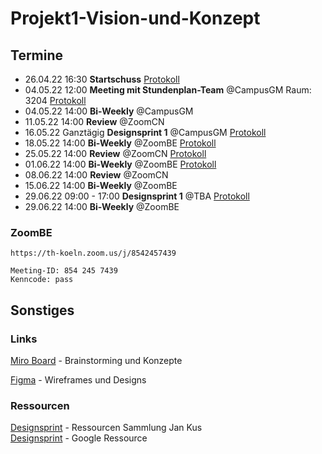 # Projekt1-Vision-und-Konzept

<!-- TODO: 
## Projektrahmen

## Zielsetzung 

## Inhaltsverzeichnis
-->

## Termine

- 26.04.22 16:30 **Startschuss** [Protokoll](./protokolle/00_Prot_26-04-22.md)
- 04.05.22 12:00 **Meeting mit Stundenplan-Team** @CampusGM Raum: 3204  [Protokoll](./interviews/interview-Stundenplanteam.md)
- 04.05.22 14:00 **Bi-Weekly** @CampusGM 
- 11.05.22 14:00 **Review** @ZoomCN
- 16.05.22 Ganztägig **Designsprint 1** @CampusGM [Protokoll](./protokolle/01_Prot_16-05-22.md) 
- 18.05.22 14:00 **Bi-Weekly** @ZoomBE [Protokoll](./protokolle/02_Prot_18-05-22.md) 
- 25.05.22 14:00 **Review** @ZoomCN [Protokoll](./protokolle/03_Prot_25-05-22.md)
- 01.06.22 14:00 **Bi-Weekly** @ZoomBE [Protokoll](./protokolle/04_Prot_01-06-22.md)
- 08.06.22 14:00 **Review** @ZoomCN
- 15.06.22 14:00 **Bi-Weekly** @ZoomBE
- 29.06.22 09:00 - 17:00 **Designsprint 1** @TBA [Protokoll](./protokolle/01_Prot_16-05-22.md) 
- 29.06.22 14:00 **Bi-Weekly** @ZoomBE

### ZoomBE
```
https://th-koeln.zoom.us/j/8542457439

Meeting-ID: 854 245 7439
Kenncode: pass
```

## Sonstiges
### Links

[Miro Board](https://miro.com/app/board/o9J_kgMy_lc=/) - Brainstorming und Konzepte

[Figma](https://www.figma.com/file/053NZq1L2kvTOmeXZW9iS0/P1-Vision-und-Konzept-team-library?node-id=0%3A1) - Wireframes und Designs

### Ressourcen

[Designsprint](https://koos.github.io/mi-master-vuk/) - Ressourcen Sammlung Jan Kus   
[Designsprint](https://designsprintkit.withgoogle.com/methodology/overview) - Google Ressource
